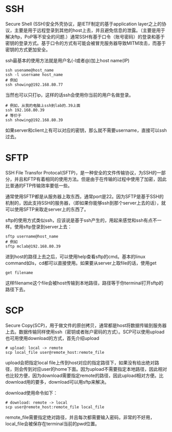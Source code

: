 # SSH
Secure Shell (SSH)安全外壳协议，是IETF制定的基于application layer之上的协议，主要是用于远程登录到其他的host上去，并且避免信息的泄露。（主要是用于解决ftp，PoP等不安全的问题.）通常SSH有基于口令（账号密码）的登录和基于密钥的登录方式。基于口令的方式有可能会被冒充服务器导致MITM攻击，而基于密钥的方式更加安全。

ssh最基本的使用方法就是用户名(-l或者@)加上host name(IP)
```console
ssh usename@host_name
ssh -l username host_name
# 例如
ssh showing@192.168.80.77 
```
当然也可以只打ip，这样的话ssh会使用你当前的用户名做登录。
```console
# 例如，从我的电脑上ssh到lab的.39上面
ssh 192.168.80.39
# 等价于
ssh showing@192.168.80.39
```
如果server和client上有可以对应的密钥，那么就不需要username，直接可以ssh过去。


# SFTP
SSH File Transfor Protocal(SFTP)，是一种安全的文件传输协议，为SSH的一部分，并且和FTP有着相同的使用方法。但是由于在传输的过程中使用了加密，因此比普通的FTP传输效率要低一些。

通常使用SFTP都是从服务器上取东西，通常port是22。因为SFTP是基于SSH的机制的，因此支持SSH的服务器，（即如果你能够ssh到那个server上去的话），就可以使用SFTP来取走server上的东西了。

sftp的使用方式类似ssh，应该说是基于ssh产生的，用起来感觉和ssh有点不一样。使用sftp登录到server上去：
```console
sftp username@host_name
# 例如
sftp mclab@192.168.80.39
```
进到host的路径上去之后，可以使用help查看sftp的cmd。基本的linux command如ls，cd都可以直接使用。如果要从server上取file的话，使用get
```console
get filename
```
这样filename这个file会被host传输到本地路径，路径等于你terminal打开sftp的路径下去。


# SCP
Secure Copy(SCP)，用于做文件的原创拷贝，通常都是host将数据传输到服务器上去。数据传输同样使用ssh（密钥或者账户密码的方式）。SCP可以使用upload也可用使用download的方式，首先介绍upload
```console
# upload: local -> remote
scp local_file user@remote_host:remote_file
```
upload会把指定local file上传到host对应的指定路径下，如果没有给出绝对路径，则会传到对应user的home下面。因为upload不需要指定本地路径，因此相对也比较方便，因为download需要指定remote的路径，因此upload相对方便。比download用的要多，download可以用sftp来解决。

download使用命令如下：
```console
# download: remote -> local
scp user@remote_host:remote_file local_file 
```
remote_file需要指定绝对路径，并且每次都需要输入密码，非常的不好用，local_file会被保存在terminal当前的pwd位置。


